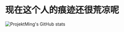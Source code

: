 # 现在这个人的痕迹还很荒凉呢
![[ProjektMing](https://github.com/ProjektMing/ProjektMing)'s GitHub stats](https://github-readme-stats.vercel.app/api?username=ProjektMing&border_radius=0&theme=transparent&show=prs_merged_percentage&show_icons=true&rank_icon=github&custom_title=明的+GitHub+状态)
